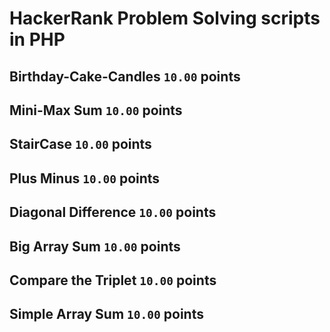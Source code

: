 # HackerRank Problem Solving scripts in PHP

## Birthday-Cake-Candles `10.00` points

## Mini-Max Sum `10.00` points

## StairCase `10.00` points

## Plus Minus `10.00` points

## Diagonal Difference `10.00` points

## Big Array Sum `10.00` points

## Compare the Triplet `10.00` points

## Simple Array Sum `10.00` points
